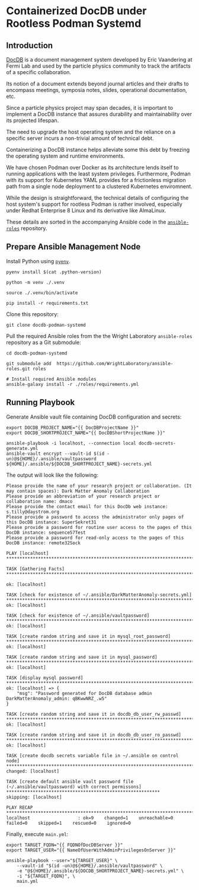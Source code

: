 # Containerized DocDB under Rootless Podman Systemd

## Introduction

[DocDB](https://github.com/ericvaandering/DocDB.git) is a document management system developed by Eric Vaandering at Fermi Lab and used by the particle physics community to track the artifacts of a specific collaboration.

Its notion of a document extends beyond journal articles and their drafts to encompass meetings, symposia notes, slides, operational documentation, etc.

Since a particle physics project may span decades, it is important to implement a DocDB instance that assures durability and maintainability over its projected lifespan.

The need to upgrade the host operating system and the reliance on a specific server incurs a non-trivial amount of technical debt.

Containerizing a DocDB instance helps alleviate some this debt by freezing the operating system and runtime environments.

We have chosen Podman over Docker as its architecture lends itself to running applications with the least system privileges.
Furthermore, Podman with its support for Kubernetes YAML provides for a frictionless migration path from a single node deployment to a clustered Kubernetes enviromnent.

While the design is straightforward, the technical details of configuring the host system's support for rootless Podman is rather involved, especially under Redhat Enterprise 8 Linux and its derivative like AlmaLinux.

These details are sorted in the accompanying Ansible code in the [`ansible-roles`](https://github.com/WrightLaboratory/ansible-roles.git) repository.

## Prepare Ansible Management Node

Install Python using [`pyenv`](https://github.com/pyenv/pyenv).

```
pyenv install $(cat .python-version)

python -m venv ./.venv

source ./.venv/bin/activate

pip install -r requirements.txt
```

Clone this repository:

```
git clone docdb-podman-systemd
```

Pull the required Ansible roles from the the Wright Laboratory `ansible-roles` repository as a Git submodule:


```
cd docdb-podman-systemd

git submodule add  https://github.com/WrightLaboratory/ansible-roles.git roles

# Install required Ansible modules
ansible-galaxy install -r ./roles/requirements.yml
```

## Running Playbook

Generate Ansible vault file containing DocDB configuration and secrets:

```
export DOCDB_PROJECT_NAME="{{ DocDBProjectName }}"
export DOCDB_SHORTPROJECT_NAME="{{ DocDBShortProjectName }}"

ansible-playbook -i localhost, --connection local docdb-secrets-generate.yml
ansible-vault encrypt --vault-id $(id -un)@${HOME}/.ansible/vaultpassword ${HOME}/.ansible/${DOCDB_SHORTPROJECT_NAME}-secrets.yml
```

The output will look like the following:

```
Please provide the name of your research project or collaboration. (It may contain spaces): Dark Matter Anomaly Collaboration
Please provide an abbreviation of your research project or collaboration name: dmaco      
Please provide the contact email for this DocDb web instance: s.tilly@daystrom.org
Please provide a password to access the administrator only pages of this DocDB instance: SuperSekret31
Please provide a password for routine user access to the pages of this DocDB instance: sequence57Test
Please provide a password for read-only access to the pages of this DocDB instance: remote32Sock

PLAY [localhost] **********************************************************************************************************************************************

TASK [Gathering Facts] ****************************************************************************************************************************************

ok: [localhost]

TASK [check for existence of ~/.ansible/DarkMatterAnomaly-secrets.yml] ****************************************************************************************
ok: [localhost]

TASK [check for existence of ~/.ansible/vaultpassword] ********************************************************************************************************
ok: [localhost]

TASK [create random string and save it in mysql_root_password] ************************************************************************************************
ok: [localhost]

TASK [create random string and save it in mysql_password] *****************************************************************************************************
ok: [localhost]

TASK [display mysql password] *********************************************************************************************************************************
ok: [localhost] => {
    "msg": "Password generated for DocDB database admin DarkMatterAnomaly_admin: qBKwwNRZ_.w5"
}

TASK [create random string and save it in docdb_db_user_rw_passwd] ********************************************************************************************
ok: [localhost]

TASK [create random string and save it in docdb_db_user_ro_passwd] ********************************************************************************************
ok: [localhost]

TASK [create docdb secrets variable file in ~/.ansible on control node] ***************************************************************************************
changed: [localhost]

TASK [create default ansible vault password file (~/.ansible/vaultpassword) with correct permissons] **********************************************************
skipping: [localhost]

PLAY RECAP ****************************************************************************************************************************************************
localhost                  : ok=9    changed=1    unreachable=0    failed=0    skipped=1    rescued=0    ignored=0   
```

Finally, execute `main.yml`:

```
export TARGET_FQDN="{{ FQDNOfDocDBServer }}"
export TARGET_USER="{{ NameOfUserWithAdminPrivilegesOnServer }}"

ansible-playbook --user="${TARGET_USER}" \
    --vault-id "$(id -un)@${HOME}/.ansible/vaultpassword" \
    -e "@${HOME}/.ansible/${DOCDB_SHORTPROJECT_NAME}-secrets.yml" \
    -i "${TARGET_FQDN}", \
    main.yml
```